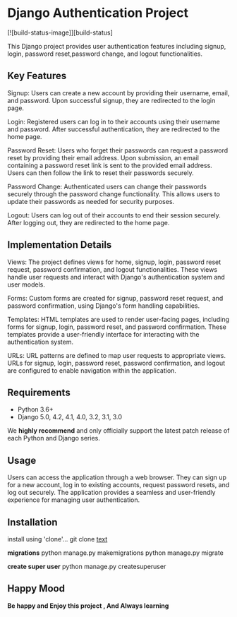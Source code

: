 # Django Authentication Project

[![build-status-image]][build-status]

This Django project provides user authentication features including signup, login, password reset,password change, and logout functionalities.

## Key Features

Signup: Users can create a new account by providing their username, email, and password. Upon successful signup, they are redirected to the login page.

Login: Registered users can log in to their accounts using their username and password. After successful authentication, they are redirected to the home page.

Password Reset: Users who forget their passwords can request a password reset by providing their email address. Upon submission, an email containing a password reset link is sent to the provided email address. Users can then follow the link to reset their passwords securely.

Password Change: Authenticated users can change their passwords securely through the password change functionality. This allows users to update their passwords as needed for security purposes.

Logout: Users can log out of their accounts to end their session securely. After logging out, they are redirected to the home page.

## Implementation Details

Views: The project defines views for home, signup, login, password reset request, password confirmation, and logout functionalities. These views handle user requests and interact with Django's authentication system and user models.

Forms: Custom forms are created for signup, password reset request, and password confirmation, using Django's form handling capabilities.

Templates: HTML templates are used to render user-facing pages, including forms for signup, login, password reset, and password confirmation. These templates provide a user-friendly interface for interacting with the authentication system.

URLs: URL patterns are defined to map user requests to appropriate views. URLs for signup, login, password reset, password confirmation, and logout are configured to enable navigation within the application.

## Requirements

* Python 3.6+
* Django 5.0, 4.2, 4.1, 4.0, 3.2, 3.1, 3.0

We **highly recommend** and only officially support the latest patch release of
each Python and Django series.

## Usage

Users can access the application through a web browser. They can sign up for a new account, log in to existing accounts, request password resets, and log out securely. The application provides a seamless and user-friendly experience for managing user authentication.

## Installation

install using 'clone'...
    git clone [text](https://github.com/amirhoseinshojaei/django-authentication.git)

**migrations**
    python manage.py makemigrations
    python manage.py migrate

**create super user** 
    python manage.py createsuperuser

## Happy Mood

**Be happy and Enjoy this project , And Always learning**

